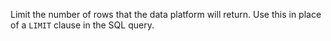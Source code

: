 Limit the number of rows that the data platform will return. Use this in place of a `LIMIT` clause in the SQL query.